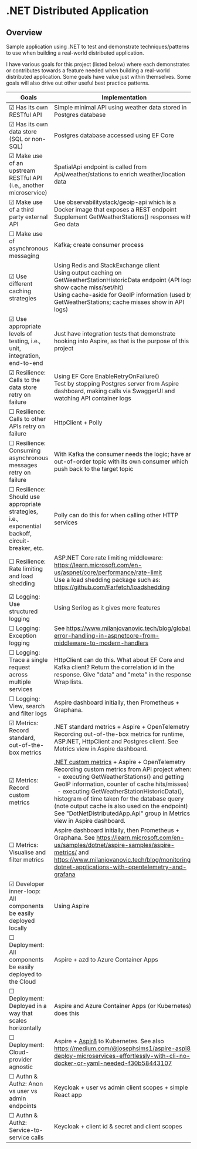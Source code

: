 # .NET Distributed Application

## Overview
Sample application using .NET to test and demonstrate techniques/patterns to use when building a real-world distributed application.

I have various goals for this project (listed below) where each demonstrates or contributes towards a feature needed when building a real-world distributed application.
Some goals have value just within themselves. Some goals will also drive out other useful best practice patterns.

<!-- Use &#x2610; for unticked, &#x2611; for ticked --> 

| Goals                                                                                                     | Implementation                                                                                                                                                                                                                                                                                                                                                                                                                                                                                                      |
|-----------------------------------------------------------------------------------------------------------|---------------------------------------------------------------------------------------------------------------------------------------------------------------------------------------------------------------------------------------------------------------------------------------------------------------------------------------------------------------------------------------------------------------------------------------------------------------------------------------------------------------------|
| &#x2611; Has its own RESTful API                                                                          | Simple minimal API using weather data stored in Postgres database                                                                                                                                                                                                                                                                                                                                                                                                                                                   |
| &#x2611; Has its own data store (SQL or non-SQL)                                                          | Postgres database accessed using EF Core                                                                                                                                                                                                                                                                                                                                                                                                                                                                            |
| &#x2611; Make use of an upstream RESTful API (i.e., another microservice)                                 | SpatialApi endpoint is called from Api/weather/stations to enrich weather/location data                                                                                                                                                                                                                                                                                                                                                                                                                             |
| &#x2611; Make use of a third party external API                                                           | Use observabilitystack/geoip-api which is a Docker image that exposes a REST endpoint<br/> Supplement GetWeatherStations() responses with Geo data                                                                                                                                                                                                                                                                                                                                                                  |
| &#x2610; Make use of asynchronous messaging                                                               | Kafka; create consumer process                                                                                                                                                                                                                                                                                                                                                                                                                                                                                      |
| &#x2611; Use different caching strategies                                                                 | Using Redis and StackExchange client<br/>Using output caching on GetWeatherStationHistoricData endpoint (API logs show cache miss/set/hit)<br/>Using cache-aside for GeoIP information (used by GetWeatherStations; cache misses show in API logs)                                                                                                                                                                                                                                                                  |
| &#x2611; Use appropriate levels of testing, i.e., unit, integration, end-to-end                           | Just have integration tests that demonstrate hooking into Aspire, as that is the purpose of this project                                                                                                                                                                                                                                                                                                                                                                                                            |
| &#x2611; Resilience: Calls to the data store retry on failure                                             | Using EF Core EnableRetryOnFailure()<br/>Test by stopping Postgres server from Aspire dashboard, making calls via SwaggerUI and watching API container logs                                                                                                                                                                                                                                                                                                                                                         |
| &#x2610; Resilience: Calls to other APIs retry on failure                                                 | HttpClient + Polly                                                                                                                                                                                                                                                                                                                                                                                                                                                                                                  |
| &#x2610; Resilience: Consuming asynchronous messages retry on failure                                     | With Kafka the consumer needs the logic; have an out-of-order topic with its own consumer which push back to the target topic                                                                                                                                                                                                                                                                                                                                                                                       |
| &#x2610; Resilience: Should use appropriate strategies,  i.e., exponential backoff, circuit-breaker, etc. | Polly can do this for when calling other HTTP services                                                                                                                                                                                                                                                                                                                                                                                                                                                              |
| &#x2610; Resilience: Rate limiting and load shedding                                                      | ASP.NET Core rate limiting middleware: https://learn.microsoft.com/en-us/aspnet/core/performance/rate-limit <br/>Use a load shedding package such as: https://github.com/Farfetch/loadshedding                                                                                                                                                                                                                                                                                                                      |
| &#x2611; Logging: Use structured logging                                                                  | Using Serilog as it gives more features                                                                                                                                                                                                                                                                                                                                                                                                                                                                             |
| &#x2610; Logging: Exception logging                                                                       | See https://www.milanjovanovic.tech/blog/global-error-handling-in-aspnetcore-from-middleware-to-modern-handlers                                                                                                                                                                                                                                                                                                                                                                                                     |
| &#x2610; Logging: Trace a single request across multiple services                                         | HttpClient can do this. What about EF Core and Kafka client? Return the correlation id in the response. Give "data" and "meta" in the response. Wrap lists.                                                                                                                                                                                                                                                                                                                                                         |
| &#x2610; Logging: View, search and filter logs                                                            | Aspire dashboard initially, then Prometheus + Graphana.                                                                                                                                                                                                                                                                                                                                                                                                                                                             |
| &#x2611; Metrics: Record standard, out-of-the-box metrics                                                 | .NET standard metrics + Aspire + OpenTelemetry<br/>Recording out-of-the-box metrics for runtime, ASP.NET, HttpClient and Postgres client. See Metrics view in Aspire dashboard.                                                                                                                                                                                                                                                                                                                                     |
| &#x2611; Metrics: Record custom metrics                                                                   | [.NET custom metrics](https://opentelemetry.io/docs/zero-code/dotnet/custom/) + Aspire + OpenTelemetry<br/>Recording custom metrics from API project when:<br/>&nbsp;&nbsp;- executing GetWeatherStations() and getting GeoIP information, counter of cache hits/misses)<br/>&nbsp;&nbsp;- executing GetWeatherStationHistoricData(), histogram of time taken for the database query (note output cache is also used on the endpoint)<br/>See "DotNetDistributedApp.Api" group in Metrics view in Aspire dashboard. |
| &#x2610; Metrics: Visualise and filter metrics                                                            | Aspire dashboard initially, then Prometheus + Graphana. See https://learn.microsoft.com/en-us/samples/dotnet/aspire-samples/aspire-metrics/ and https://www.milanjovanovic.tech/blog/monitoring-dotnet-applications-with-opentelemetry-and-grafana                                                                                                                                                                                                                                                                  |
| &#x2611; Developer inner-loop: All components be easily deployed locally                                  | Using Aspire                                                                                                                                                                                                                                                                                                                                                                                                                                                                                                        |
| &#x2610; Deployment: All components be easily deployed to the Cloud                                       | Aspire + azd to Azure Container Apps                                                                                                                                                                                                                                                                                                                                                                                                                                                                                |
| &#x2610; Deployment: Deployed in a way that scales horizontally                                           | Aspire and Azure Container Apps (or Kubernetes) does this                                                                                                                                                                                                                                                                                                                                                                                                                                                           |
| &#x2610; Deployment: Cloud-provider agnostic                                                              | Aspire + [Aspir8](https://prom3theu5.github.io/aspirational-manifests/getting-started.html) to Kubernetes. See also https://medium.com/@josephsims1/aspire-aspi8-deploy-microservices-effortlessly-with-cli-no-docker-or-yaml-needed-f30b58443107                                                                                                                                                                                                                                                                   |
| &#x2610; Authn & Authz: Anon vs user vs admin endpoints                                                   | Keycloak + user vs admin client scopes + simple React app                                                                                                                                                                                                                                                                                                                                                                                                                                                           |
| &#x2610; Authn & Authz: Service-to-service calls                                                          | Keycloak + client id & secret and client scopes                                                                                                                                                                                                                                                                                                                                                                                                                                                                     |
